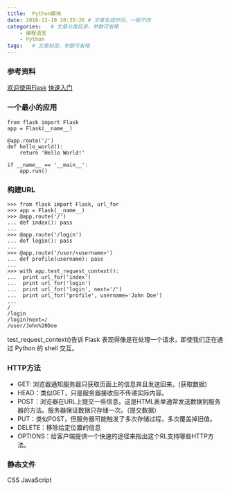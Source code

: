 ```yaml
---
title:  Python模块
date: 2016-12-19 20:35:26 # 文章生成时间，一般不改
categories:   # 文章分类目录，参数可省略
    - 编程语言
    - Python
tags:   # 文章标签，参数可省略
---
```

### 参考资料
[欢迎使用Flask](http://docs.jinkan.org/docs/flask/index.html)
[快速入门](http://www.pythondoc.com/flask/quickstart.html#)

### 一个最小的应用
```
from flask import Flask
app = Flask(__name__)

@app.route('/')
def hello_world():
    return 'Hello World!'

if __name__ == '__main__':
    app.run()
```

### 构建URL
```
>>> from flask import Flask, url_for
>>> app = Flask(__name__)
>>> @app.route('/')
... def index(): pass
...
>>> @app.route('/login')
... def login(): pass
...
>>> @app.route('/user/<username>')
... def profile(username): pass
...
>>> with app.test_request_context():
...  print url_for('index')
...  print url_for('login')
...  print url_for('login', next='/')
...  print url_for('profile', username='John Doe')
...
/
/login
/login?next=/
/user/John%20Doe
```
test_request_context()告诉 Flask 表现得像是在处理一个请求，即使我们正在通过 Python 的 shell 交互。

### HTTP方法
* GET: 浏览器通知服务器只获取页面上的信息并且发送回来。(获取数据)
* HEAD：类似GET，只是服务器接收但不传递实际内容。
* POST：浏览器在URL上提交一些信息。这是HTML表单通常发送数据到服务器的方法。服务器保证数据只存储一次。（提交数据）
* PUT：类似POST，但服务器可能触发了多次存储过程，多次覆盖掉旧值。
* DELETE：移除给定位置的信息
* OPTIONS：给客户端提供一个快速的途径来指出这个RL支持哪些HTTP方法。

### 静态文件
CSS
JavaScript





















